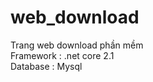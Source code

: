 # web_download
Trang web download phần mềm <br/>
Framework : .net core 2.1 <br/>
Database : Mysql <br/>
